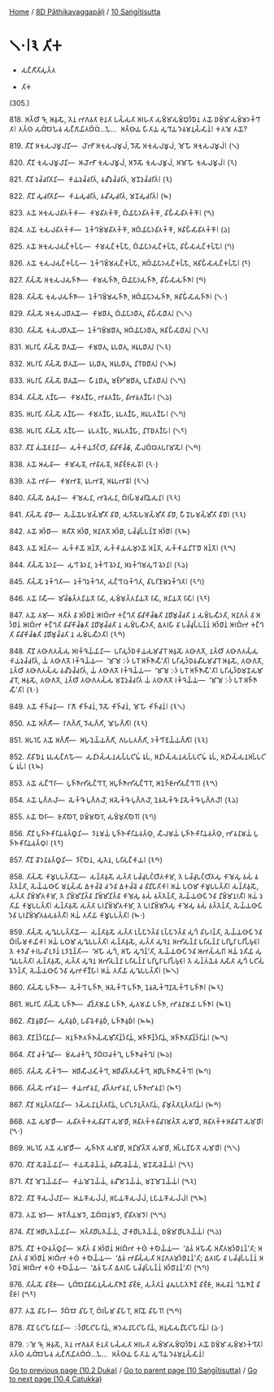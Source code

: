 
[Home](/) / [8D Pāthikavaggapāḷi](...md) / [10 Saṅgītisutta](../8D/10.md)

# 𑁧𑁦𑁇𑁩 𑀢𑀺𑀓

* 𑀲𑀗𑁆𑀕𑀻𑀢𑀺𑀲𑀼𑀢𑁆𑀢

* 𑀢𑀺𑀓

(305.)

818\. 𑀅𑀢𑁆𑀣𑀺 𑀔𑁄, 𑀆𑀯𑀼𑀲𑁄, 𑀢𑁂𑀦 𑀪𑀕𑀯𑀢𑀸 𑀚𑀸𑀦𑀢𑀸 𑀧𑀲𑁆𑀲𑀢𑀸 𑀅𑀭𑀳𑀢𑀸 𑀲𑀫𑁆𑀫𑀸𑀲𑀫𑁆𑀩𑀼𑀤𑁆𑀥𑁂𑀦 𑀢𑀬𑁄 𑀥𑀫𑁆𑀫𑀸 𑀲𑀫𑁆𑀫𑀤𑀓𑁆𑀔𑀸𑀢𑀸𑁇 𑀢𑀢𑁆𑀣 𑀲𑀩𑁆𑀩𑁂𑀳𑁂𑀯 𑀲𑀗𑁆𑀕𑀸𑀬𑀺𑀢𑀩𑁆𑀩𑀁…𑀧𑁂…  𑀅𑀢𑁆𑀣𑀸𑀬 𑀳𑀺𑀢𑀸𑀬 𑀲𑀼𑀔𑀸𑀬 𑀤𑁂𑀯𑀫𑀦𑀼𑀲𑁆𑀲𑀸𑀦𑀁𑁇 𑀓𑀢𑀫𑁂 𑀢𑀬𑁄?

819\. 𑀢𑀻𑀡𑀺 𑀅𑀓𑀼𑀲𑀮𑀫𑀽𑀮𑀸𑀦𑀺—  𑀮𑁄𑀪𑁄 𑀅𑀓𑀼𑀲𑀮𑀫𑀽𑀮𑀁, 𑀤𑁄𑀲𑁄 𑀅𑀓𑀼𑀲𑀮𑀫𑀽𑀮𑀁, 𑀫𑁄𑀳𑁄 𑀅𑀓𑀼𑀲𑀮𑀫𑀽𑀮𑀁𑁇 (𑁧)

820\. 𑀢𑀻𑀡𑀺 𑀓𑀼𑀲𑀮𑀫𑀽𑀮𑀸𑀦𑀺—  𑀅𑀮𑁄𑀪𑁄 𑀓𑀼𑀲𑀮𑀫𑀽𑀮𑀁, 𑀅𑀤𑁄𑀲𑁄 𑀓𑀼𑀲𑀮𑀫𑀽𑀮𑀁, 𑀅𑀫𑁄𑀳𑁄 𑀓𑀼𑀲𑀮𑀫𑀽𑀮𑀁𑁇 (𑁨)

821\. 𑀢𑀻𑀡𑀺 𑀤𑀼𑀘𑁆𑀘𑀭𑀺𑀢𑀸𑀦𑀺—  𑀓𑀸𑀬𑀤𑀼𑀘𑁆𑀘𑀭𑀺𑀢𑀁, 𑀯𑀘𑀻𑀤𑀼𑀘𑁆𑀘𑀭𑀺𑀢𑀁, 𑀫𑀦𑁄𑀤𑀼𑀘𑁆𑀘𑀭𑀺𑀢𑀁𑁇 (𑁩)

822\. 𑀢𑀻𑀡𑀺 𑀲𑀼𑀘𑀭𑀺𑀢𑀸𑀦𑀺—  𑀓𑀸𑀬𑀲𑀼𑀘𑀭𑀺𑀢𑀁, 𑀯𑀘𑀻𑀲𑀼𑀘𑀭𑀺𑀢𑀁, 𑀫𑀦𑁄𑀲𑀼𑀘𑀭𑀺𑀢𑀁𑁇 (𑁪)

823\. 𑀢𑀬𑁄 𑀅𑀓𑀼𑀲𑀮𑀯𑀺𑀢𑀓𑁆𑀓𑀸—  𑀓𑀸𑀫𑀯𑀺𑀢𑀓𑁆𑀓𑁄, 𑀩𑁆𑀬𑀸𑀧𑀸𑀤𑀯𑀺𑀢𑀓𑁆𑀓𑁄, 𑀯𑀺𑀳𑀺𑀁𑀲𑀸𑀯𑀺𑀢𑀓𑁆𑀓𑁄𑁇 (𑁫)

824\. 𑀢𑀬𑁄 𑀓𑀼𑀲𑀮𑀯𑀺𑀢𑀓𑁆𑀓𑀸—  𑀦𑁂𑀓𑁆𑀔𑀫𑁆𑀫𑀯𑀺𑀢𑀓𑁆𑀓𑁄, 𑀅𑀩𑁆𑀬𑀸𑀧𑀸𑀤𑀯𑀺𑀢𑀓𑁆𑀓𑁄, 𑀅𑀯𑀺𑀳𑀺𑀁𑀲𑀸𑀯𑀺𑀢𑀓𑁆𑀓𑁄𑁇 (𑁬)

825\. 𑀢𑀬𑁄 𑀅𑀓𑀼𑀲𑀮𑀲𑀗𑁆𑀓𑀧𑁆𑀧𑀸—  𑀓𑀸𑀫𑀲𑀗𑁆𑀓𑀧𑁆𑀧𑁄, 𑀩𑁆𑀬𑀸𑀧𑀸𑀤𑀲𑀗𑁆𑀓𑀧𑁆𑀧𑁄, 𑀯𑀺𑀳𑀺𑀁𑀲𑀸𑀲𑀗𑁆𑀓𑀧𑁆𑀧𑁄𑁇 (𑁭)

826\. 𑀢𑀬𑁄 𑀓𑀼𑀲𑀮𑀲𑀗𑁆𑀓𑀧𑁆𑀧𑀸—  𑀦𑁂𑀓𑁆𑀔𑀫𑁆𑀫𑀲𑀗𑁆𑀓𑀧𑁆𑀧𑁄, 𑀅𑀩𑁆𑀬𑀸𑀧𑀸𑀤𑀲𑀗𑁆𑀓𑀧𑁆𑀧𑁄, 𑀅𑀯𑀺𑀳𑀺𑀁𑀲𑀸𑀲𑀗𑁆𑀓𑀧𑁆𑀧𑁄𑁇 (𑁮)

827\. 𑀢𑀺𑀲𑁆𑀲𑁄 𑀅𑀓𑀼𑀲𑀮𑀲𑀜𑁆𑀜𑀸—  𑀓𑀸𑀫𑀲𑀜𑁆𑀜𑀸, 𑀩𑁆𑀬𑀸𑀧𑀸𑀤𑀲𑀜𑁆𑀜𑀸, 𑀯𑀺𑀳𑀺𑀁𑀲𑀸𑀲𑀜𑁆𑀜𑀸𑁇 (𑁯)

828\. 𑀢𑀺𑀲𑁆𑀲𑁄 𑀓𑀼𑀲𑀮𑀲𑀜𑁆𑀜𑀸—  𑀦𑁂𑀓𑁆𑀔𑀫𑁆𑀫𑀲𑀜𑁆𑀜𑀸, 𑀅𑀩𑁆𑀬𑀸𑀧𑀸𑀤𑀲𑀜𑁆𑀜𑀸, 𑀅𑀯𑀺𑀳𑀺𑀁𑀲𑀸𑀲𑀜𑁆𑀜𑀸𑁇 (𑁧𑁦)

829\. 𑀢𑀺𑀲𑁆𑀲𑁄 𑀅𑀓𑀼𑀲𑀮𑀥𑀸𑀢𑀼𑀬𑁄—  𑀓𑀸𑀫𑀥𑀸𑀢𑀼, 𑀩𑁆𑀬𑀸𑀧𑀸𑀤𑀥𑀸𑀢𑀼, 𑀯𑀺𑀳𑀺𑀁𑀲𑀸𑀥𑀸𑀢𑀼𑁇 (𑁧𑁧)

830\. 𑀢𑀺𑀲𑁆𑀲𑁄 𑀓𑀼𑀲𑀮𑀥𑀸𑀢𑀼𑀬𑁄—  𑀦𑁂𑀓𑁆𑀔𑀫𑁆𑀫𑀥𑀸𑀢𑀼, 𑀅𑀩𑁆𑀬𑀸𑀧𑀸𑀤𑀥𑀸𑀢𑀼, 𑀅𑀯𑀺𑀳𑀺𑀁𑀲𑀸𑀥𑀸𑀢𑀼𑁇 (𑁧𑁨)

831\. 𑀅𑀧𑀭𑀸𑀧𑀺 𑀢𑀺𑀲𑁆𑀲𑁄 𑀥𑀸𑀢𑀼𑀬𑁄—  𑀓𑀸𑀫𑀥𑀸𑀢𑀼, 𑀭𑀽𑀧𑀥𑀸𑀢𑀼, 𑀅𑀭𑀽𑀧𑀥𑀸𑀢𑀼𑁇 (𑁧𑁩)

832\. 𑀅𑀧𑀭𑀸𑀧𑀺 𑀢𑀺𑀲𑁆𑀲𑁄 𑀥𑀸𑀢𑀼𑀬𑁄—  𑀭𑀽𑀧𑀥𑀸𑀢𑀼, 𑀅𑀭𑀽𑀧𑀥𑀸𑀢𑀼, 𑀦𑀺𑀭𑁄𑀥𑀥𑀸𑀢𑀼𑁇 (𑁧𑁪)

833\. 𑀅𑀧𑀭𑀸𑀧𑀺 𑀢𑀺𑀲𑁆𑀲𑁄 𑀥𑀸𑀢𑀼𑀬𑁄—  𑀳𑀻𑀦𑀥𑀸𑀢𑀼, 𑀫𑀚𑁆𑀛𑀺𑀫𑀥𑀸𑀢𑀼, 𑀧𑀡𑀻𑀢𑀥𑀸𑀢𑀼𑁇 (𑁧𑁫)

834\. 𑀢𑀺𑀲𑁆𑀲𑁄 𑀢𑀡𑁆𑀳𑀸—  𑀓𑀸𑀫𑀢𑀡𑁆𑀳𑀸, 𑀪𑀯𑀢𑀡𑁆𑀳𑀸, 𑀯𑀺𑀪𑀯𑀢𑀡𑁆𑀳𑀸𑁇 (𑁧𑁬)

835\. 𑀅𑀧𑀭𑀸𑀧𑀺 𑀢𑀺𑀲𑁆𑀲𑁄 𑀢𑀡𑁆𑀳𑀸—  𑀓𑀸𑀫𑀢𑀡𑁆𑀳𑀸, 𑀭𑀽𑀧𑀢𑀡𑁆𑀳𑀸, 𑀅𑀭𑀽𑀧𑀢𑀡𑁆𑀳𑀸𑁇 (𑁧𑁭)

836\. 𑀅𑀧𑀭𑀸𑀧𑀺 𑀢𑀺𑀲𑁆𑀲𑁄 𑀢𑀡𑁆𑀳𑀸—  𑀭𑀽𑀧𑀢𑀡𑁆𑀳𑀸, 𑀅𑀭𑀽𑀧𑀢𑀡𑁆𑀳𑀸, 𑀦𑀺𑀭𑁄𑀥𑀢𑀡𑁆𑀳𑀸𑁇 (𑁧𑁮)

837\. 𑀢𑀻𑀡𑀺 𑀲𑀁𑀬𑁄𑀚𑀦𑀸𑀦𑀺—  𑀲𑀓𑁆𑀓𑀸𑀬𑀤𑀺𑀝𑁆𑀞𑀺, 𑀯𑀺𑀘𑀺𑀓𑀺𑀘𑁆𑀙𑀸, 𑀲𑀻𑀮𑀩𑁆𑀩𑀢𑀧𑀭𑀸𑀫𑀸𑀲𑁄𑁇 (𑁧𑁯)

838\. 𑀢𑀬𑁄 𑀆𑀲𑀯𑀸—  𑀓𑀸𑀫𑀸𑀲𑀯𑁄, 𑀪𑀯𑀸𑀲𑀯𑁄, 𑀅𑀯𑀺𑀚𑁆𑀚𑀸𑀲𑀯𑁄𑁇 (𑁨𑁦)

839\. 𑀢𑀬𑁄 𑀪𑀯𑀸—  𑀓𑀸𑀫𑀪𑀯𑁄, 𑀭𑀽𑀧𑀪𑀯𑁄, 𑀅𑀭𑀽𑀧𑀪𑀯𑁄𑁇 (𑁨𑁧)

840\. 𑀢𑀺𑀲𑁆𑀲𑁄 𑀏𑀲𑀦𑀸—  𑀓𑀸𑀫𑁂𑀲𑀦𑀸, 𑀪𑀯𑁂𑀲𑀦𑀸, 𑀩𑁆𑀭𑀳𑁆𑀫𑀘𑀭𑀺𑀬𑁂𑀲𑀦𑀸𑁇 (𑁨𑁨)

841\. 𑀢𑀺𑀲𑁆𑀲𑁄 𑀯𑀺𑀥𑀸—  𑀲𑁂𑀬𑁆𑀬𑁄𑀳𑀫𑀲𑁆𑀫𑀻𑀢𑀺 𑀯𑀺𑀥𑀸, 𑀲𑀤𑀺𑀲𑁄𑀳𑀫𑀲𑁆𑀫𑀻𑀢𑀺 𑀯𑀺𑀥𑀸, 𑀳𑀻𑀦𑁄𑀳𑀫𑀲𑁆𑀫𑀻𑀢𑀺 𑀯𑀺𑀥𑀸𑁇 (𑁨𑁩)

842\. 𑀢𑀬𑁄 𑀅𑀤𑁆𑀥𑀸—  𑀅𑀢𑀻𑀢𑁄 𑀅𑀤𑁆𑀥𑀸, 𑀅𑀦𑀸𑀕𑀢𑁄 𑀅𑀤𑁆𑀥𑀸, 𑀧𑀘𑁆𑀘𑀼𑀧𑁆𑀧𑀦𑁆𑀦𑁄 𑀅𑀤𑁆𑀥𑀸𑁇 (𑁨𑁪)

843\. 𑀢𑀬𑁄 𑀅𑀦𑁆𑀢𑀸—  𑀲𑀓𑁆𑀓𑀸𑀬𑁄 𑀅𑀦𑁆𑀢𑁄, 𑀲𑀓𑁆𑀓𑀸𑀬𑀲𑀫𑀼𑀤𑀬𑁄 𑀅𑀦𑁆𑀢𑁄, 𑀲𑀓𑁆𑀓𑀸𑀬𑀦𑀺𑀭𑁄𑀥𑁄 𑀅𑀦𑁆𑀢𑁄𑁇 (𑁨𑁫)

844\. 𑀢𑀺𑀲𑁆𑀲𑁄 𑀯𑁂𑀤𑀦𑀸—  𑀲𑀼𑀔𑀸 𑀯𑁂𑀤𑀦𑀸, 𑀤𑀼𑀓𑁆𑀔𑀸 𑀯𑁂𑀤𑀦𑀸, 𑀅𑀤𑀼𑀓𑁆𑀔𑀫𑀲𑀼𑀔𑀸 𑀯𑁂𑀤𑀦𑀸𑁇 (𑁨𑁬)

845\. 𑀢𑀺𑀲𑁆𑀲𑁄 𑀤𑀼𑀓𑁆𑀔𑀢𑀸—  𑀤𑀼𑀓𑁆𑀔𑀤𑀼𑀓𑁆𑀔𑀢𑀸, 𑀲𑀗𑁆𑀔𑀸𑀭𑀤𑀼𑀓𑁆𑀔𑀢𑀸, 𑀯𑀺𑀧𑀭𑀺𑀡𑀸𑀫𑀤𑀼𑀓𑁆𑀔𑀢𑀸𑁇 (𑁨𑁭)

846\. 𑀢𑀬𑁄 𑀭𑀸𑀲𑀻—  𑀫𑀺𑀘𑁆𑀙𑀢𑁆𑀢𑀦𑀺𑀬𑀢𑁄 𑀭𑀸𑀲𑀺, 𑀲𑀫𑁆𑀫𑀢𑁆𑀢𑀦𑀺𑀬𑀢𑁄 𑀭𑀸𑀲𑀺, 𑀅𑀦𑀺𑀬𑀢𑁄 𑀭𑀸𑀲𑀺𑁇 (𑁨𑁮)

847\. 𑀢𑀬𑁄 𑀢𑀫𑀸—  𑀅𑀢𑀻𑀢𑀁 𑀯𑀸 𑀅𑀤𑁆𑀥𑀸𑀦𑀁 𑀆𑀭𑀩𑁆𑀪 𑀓𑀗𑁆𑀔𑀢𑀺 𑀯𑀺𑀘𑀺𑀓𑀺𑀘𑁆𑀙𑀢𑀺 𑀦𑀸𑀥𑀺𑀫𑀼𑀘𑁆𑀘𑀢𑀺 𑀦 𑀲𑀫𑁆𑀧𑀲𑀻𑀤𑀢𑀺, 𑀅𑀦𑀸𑀕𑀢𑀁 𑀯𑀸 𑀅𑀤𑁆𑀥𑀸𑀦𑀁 𑀆𑀭𑀩𑁆𑀪 𑀓𑀗𑁆𑀔𑀢𑀺 𑀯𑀺𑀘𑀺𑀓𑀺𑀘𑁆𑀙𑀢𑀺 𑀦𑀸𑀥𑀺𑀫𑀼𑀘𑁆𑀘𑀢𑀺 𑀦 𑀲𑀫𑁆𑀧𑀲𑀻𑀤𑀢𑀺, 𑀏𑀢𑀭𑀳𑀺 𑀯𑀸 𑀧𑀘𑁆𑀘𑀼𑀧𑁆𑀧𑀦𑁆𑀦𑀁 𑀅𑀤𑁆𑀥𑀸𑀦𑀁 𑀆𑀭𑀩𑁆𑀪 𑀓𑀗𑁆𑀔𑀢𑀺 𑀯𑀺𑀘𑀺𑀓𑀺𑀘𑁆𑀙𑀢𑀺 𑀦𑀸𑀥𑀺𑀫𑀼𑀘𑁆𑀘𑀢𑀺 𑀦 𑀲𑀫𑁆𑀧𑀲𑀻𑀤𑀢𑀺𑁇 (𑁨𑁯)

848\. 𑀢𑀻𑀡𑀺 𑀢𑀣𑀸𑀕𑀢𑀲𑁆𑀲 𑀅𑀭𑀓𑁆𑀔𑁂𑀬𑁆𑀬𑀸𑀦𑀺—  𑀧𑀭𑀺𑀲𑀼𑀤𑁆𑀥𑀓𑀸𑀬𑀲𑀫𑀸𑀘𑀸𑀭𑁄 𑀆𑀯𑀼𑀲𑁄 𑀢𑀣𑀸𑀕𑀢𑁄, 𑀦𑀢𑁆𑀣𑀺 𑀢𑀣𑀸𑀕𑀢𑀲𑁆𑀲 𑀓𑀸𑀬𑀤𑀼𑀘𑁆𑀘𑀭𑀺𑀢𑀁, 𑀬𑀁 𑀢𑀣𑀸𑀕𑀢𑁄 𑀭𑀓𑁆𑀔𑁂𑀬𑁆𑀬—  ‘𑀫𑀸 𑀫𑁂 𑀇𑀤𑀁 𑀧𑀭𑁄 𑀅𑀜𑁆𑀜𑀸𑀲𑀻’𑀢𑀺𑁇 𑀧𑀭𑀺𑀲𑀼𑀤𑁆𑀥𑀯𑀘𑀻𑀲𑀫𑀸𑀘𑀸𑀭𑁄 𑀆𑀯𑀼𑀲𑁄, 𑀢𑀣𑀸𑀕𑀢𑁄, 𑀦𑀢𑁆𑀣𑀺 𑀢𑀣𑀸𑀕𑀢𑀲𑁆𑀲 𑀯𑀘𑀻𑀤𑀼𑀘𑁆𑀘𑀭𑀺𑀢𑀁, 𑀬𑀁 𑀢𑀣𑀸𑀕𑀢𑁄 𑀭𑀓𑁆𑀔𑁂𑀬𑁆𑀬—  ‘𑀫𑀸 𑀫𑁂 𑀇𑀤𑀁 𑀧𑀭𑁄 𑀅𑀜𑁆𑀜𑀸𑀲𑀻’𑀢𑀺𑁇 𑀧𑀭𑀺𑀲𑀼𑀤𑁆𑀥𑀫𑀦𑁄𑀲𑀫𑀸𑀘𑀸𑀭𑁄, 𑀆𑀯𑀼𑀲𑁄, 𑀢𑀣𑀸𑀕𑀢𑁄, 𑀦𑀢𑁆𑀣𑀺 𑀢𑀣𑀸𑀕𑀢𑀲𑁆𑀲 𑀫𑀦𑁄𑀤𑀼𑀘𑁆𑀘𑀭𑀺𑀢𑀁 𑀬𑀁 𑀢𑀣𑀸𑀕𑀢𑁄 𑀭𑀓𑁆𑀔𑁂𑀬𑁆𑀬—  ‘𑀫𑀸 𑀫𑁂 𑀇𑀤𑀁 𑀧𑀭𑁄 𑀅𑀜𑁆𑀜𑀸𑀲𑀻’𑀢𑀺𑁇 (𑁩𑁦)

849\. 𑀢𑀬𑁄 𑀓𑀺𑀜𑁆𑀘𑀦𑀸—  𑀭𑀸𑀕𑁄 𑀓𑀺𑀜𑁆𑀘𑀦𑀁, 𑀤𑁄𑀲𑁄 𑀓𑀺𑀜𑁆𑀘𑀦𑀁, 𑀫𑁄𑀳𑁄 𑀓𑀺𑀜𑁆𑀘𑀦𑀁𑁇 (𑁩𑁧)

850\. 𑀢𑀬𑁄 𑀅𑀕𑁆𑀕𑀻—  𑀭𑀸𑀕𑀕𑁆𑀕𑀺, 𑀤𑁄𑀲𑀕𑁆𑀕𑀺, 𑀫𑁄𑀳𑀕𑁆𑀕𑀺𑁇 (𑁩𑁨)

851\. 𑀅𑀧𑀭𑁂𑀧𑀺 𑀢𑀬𑁄 𑀅𑀕𑁆𑀕𑀻—  𑀆𑀳𑀼𑀦𑁂𑀬𑁆𑀬𑀕𑁆𑀕𑀺, 𑀕𑀳𑀧𑀢𑀕𑁆𑀕𑀺, 𑀤𑀓𑁆𑀔𑀺𑀡𑁂𑀬𑁆𑀬𑀕𑁆𑀕𑀺𑁇 (𑁩𑁩)

852\. 𑀢𑀺𑀯𑀺𑀥𑁂𑀦 𑀭𑀽𑀧𑀲𑀗𑁆𑀕𑀳𑁄—  𑀲𑀦𑀺𑀤𑀲𑁆𑀲𑀦𑀲𑀧𑁆𑀧𑀝𑀺𑀖𑀁 𑀭𑀽𑀧𑀁, 𑀅𑀦𑀺𑀤𑀲𑁆𑀲𑀦𑀲𑀧𑁆𑀧𑀝𑀺𑀖𑀁 𑀭𑀽𑀧𑀁, 𑀅𑀦𑀺𑀤𑀲𑁆𑀲𑀦𑀅𑀧𑁆𑀧𑀝𑀺𑀖𑀁 𑀭𑀽𑀧𑀁𑁇 (𑁩𑁪)

853\. 𑀢𑀬𑁄 𑀲𑀗𑁆𑀔𑀸𑀭𑀸—  𑀧𑀼𑀜𑁆𑀜𑀸𑀪𑀺𑀲𑀗𑁆𑀔𑀸𑀭𑁄, 𑀅𑀧𑀼𑀜𑁆𑀜𑀸𑀪𑀺𑀲𑀗𑁆𑀔𑀸𑀭𑁄, 𑀆𑀦𑁂𑀜𑁆𑀚𑀸𑀪𑀺𑀲𑀗𑁆𑀔𑀸𑀭𑁄𑁇 (𑁩𑁫)

854\. 𑀢𑀬𑁄 𑀧𑀼𑀕𑁆𑀕𑀮𑀸—  𑀲𑁂𑀓𑁆𑀔𑁄 𑀧𑀼𑀕𑁆𑀕𑀮𑁄, 𑀅𑀲𑁂𑀓𑁆𑀔𑁄 𑀧𑀼𑀕𑁆𑀕𑀮𑁄, 𑀦𑁂𑀯𑀲𑁂𑀓𑁆𑀔𑁄 𑀦𑀸𑀲𑁂𑀓𑁆𑀔𑁄 𑀧𑀼𑀕𑁆𑀕𑀮𑁄𑁇 (𑁩𑁬)

855\. 𑀢𑀬𑁄 𑀣𑁂𑀭𑀸—  𑀚𑀸𑀢𑀺𑀣𑁂𑀭𑁄, 𑀥𑀫𑁆𑀫𑀣𑁂𑀭𑁄, 𑀲𑀫𑁆𑀫𑀼𑀢𑀺𑀣𑁂𑀭𑁄𑁇 (𑁩𑁭)

856\. 𑀢𑀻𑀡𑀺 𑀧𑀼𑀜𑁆𑀜𑀓𑀺𑀭𑀺𑀬𑀯𑀢𑁆𑀣𑀽𑀦𑀺—  𑀤𑀸𑀦𑀫𑀬𑀁 𑀧𑀼𑀜𑁆𑀜𑀓𑀺𑀭𑀺𑀬𑀯𑀢𑁆𑀣𑀼, 𑀲𑀻𑀮𑀫𑀬𑀁 𑀧𑀼𑀜𑁆𑀜𑀓𑀺𑀭𑀺𑀬𑀯𑀢𑁆𑀣𑀼, 𑀪𑀸𑀯𑀦𑀸𑀫𑀬𑀁 𑀧𑀼𑀜𑁆𑀜𑀓𑀺𑀭𑀺𑀬𑀯𑀢𑁆𑀣𑀼𑁇 (𑁩𑁮)

857\. 𑀢𑀻𑀡𑀺 𑀘𑁄𑀤𑀦𑀸𑀯𑀢𑁆𑀣𑀽𑀦𑀺—  𑀤𑀺𑀝𑁆𑀞𑁂𑀦, 𑀲𑀼𑀢𑁂𑀦, 𑀧𑀭𑀺𑀲𑀗𑁆𑀓𑀸𑀬𑁇 (𑁩𑁯)

858\. 𑀢𑀺𑀲𑁆𑀲𑁄 𑀓𑀸𑀫𑀽𑀧𑀧𑀢𑁆𑀢𑀺𑀬𑁄—  𑀲𑀦𑁆𑀢𑀸𑀯𑀼𑀲𑁄 𑀲𑀢𑁆𑀢𑀸 𑀧𑀘𑁆𑀘𑀼𑀧𑀝𑁆𑀞𑀺𑀢𑀓𑀸𑀫𑀸, 𑀢𑁂 𑀧𑀘𑁆𑀘𑀼𑀧𑀝𑁆𑀞𑀺𑀢𑁂𑀲𑀼 𑀓𑀸𑀫𑁂𑀲𑀼 𑀯𑀲𑀁 𑀯𑀢𑁆𑀢𑁂𑀦𑁆𑀢𑀺, 𑀲𑁂𑀬𑁆𑀬𑀣𑀸𑀧𑀺 𑀫𑀦𑀼𑀲𑁆𑀲𑀸 𑀏𑀓𑀘𑁆𑀘𑁂 𑀘 𑀤𑁂𑀯𑀸 𑀏𑀓𑀘𑁆𑀘𑁂 𑀘 𑀯𑀺𑀦𑀺𑀧𑀸𑀢𑀺𑀓𑀸𑁇 𑀅𑀬𑀁 𑀧𑀞𑀫𑀸 𑀓𑀸𑀫𑀽𑀧𑀧𑀢𑁆𑀢𑀺𑁇 𑀲𑀦𑁆𑀢𑀸𑀯𑀼𑀲𑁄, 𑀲𑀢𑁆𑀢𑀸 𑀦𑀺𑀫𑁆𑀫𑀺𑀢𑀓𑀸𑀫𑀸, 𑀢𑁂 𑀦𑀺𑀫𑁆𑀫𑀺𑀦𑀺𑀢𑁆𑀯𑀸 𑀦𑀺𑀫𑁆𑀫𑀺𑀦𑀺𑀢𑁆𑀯𑀸 𑀓𑀸𑀫𑁂𑀲𑀼 𑀯𑀲𑀁 𑀯𑀢𑁆𑀢𑁂𑀦𑁆𑀢𑀺, 𑀲𑁂𑀬𑁆𑀬𑀣𑀸𑀧𑀺 𑀤𑁂𑀯𑀸 𑀦𑀺𑀫𑁆𑀫𑀸𑀦𑀭𑀢𑀻𑁇 𑀅𑀬𑀁 𑀤𑀼𑀢𑀺𑀬𑀸 𑀓𑀸𑀫𑀽𑀧𑀧𑀢𑁆𑀢𑀺𑁇 𑀲𑀦𑁆𑀢𑀸𑀯𑀼𑀲𑁄 𑀲𑀢𑁆𑀢𑀸 𑀧𑀭𑀦𑀺𑀫𑁆𑀫𑀺𑀢𑀓𑀸𑀫𑀸, 𑀢𑁂 𑀧𑀭𑀦𑀺𑀫𑁆𑀫𑀺𑀢𑁂𑀲𑀼 𑀓𑀸𑀫𑁂𑀲𑀼 𑀯𑀲𑀁 𑀯𑀢𑁆𑀢𑁂𑀦𑁆𑀢𑀺, 𑀲𑁂𑀬𑁆𑀬𑀣𑀸𑀧𑀺 𑀤𑁂𑀯𑀸 𑀧𑀭𑀦𑀺𑀫𑁆𑀫𑀺𑀢𑀯𑀲𑀯𑀢𑁆𑀢𑀻𑁇 𑀅𑀬𑀁 𑀢𑀢𑀺𑀬𑀸 𑀓𑀸𑀫𑀽𑀧𑀧𑀢𑁆𑀢𑀺𑁇 (𑁪𑁦)

859\. 𑀢𑀺𑀲𑁆𑀲𑁄 𑀲𑀼𑀔𑀽𑀧𑀧𑀢𑁆𑀢𑀺𑀬𑁄—  𑀲𑀦𑁆𑀢𑀸𑀯𑀼𑀲𑁄 𑀲𑀢𑁆𑀢𑀸 𑀉𑀧𑁆𑀧𑀸𑀤𑁂𑀢𑁆𑀯𑀸 𑀉𑀧𑁆𑀧𑀸𑀤𑁂𑀢𑁆𑀯𑀸 𑀲𑀼𑀔𑀁 𑀯𑀺𑀳𑀭𑀦𑁆𑀢𑀺, 𑀲𑁂𑀬𑁆𑀬𑀣𑀸𑀧𑀺 𑀤𑁂𑀯𑀸 𑀩𑁆𑀭𑀳𑁆𑀫𑀓𑀸𑀬𑀺𑀓𑀸𑁇 𑀅𑀬𑀁 𑀧𑀞𑀫𑀸 𑀲𑀼𑀔𑀽𑀧𑀧𑀢𑁆𑀢𑀺𑁇 𑀲𑀦𑁆𑀢𑀸𑀯𑀼𑀲𑁄, 𑀲𑀢𑁆𑀢𑀸 𑀲𑀼𑀔𑁂𑀦 𑀅𑀪𑀺𑀲𑀦𑁆𑀦𑀸 𑀧𑀭𑀺𑀲𑀦𑁆𑀦𑀸 𑀧𑀭𑀺𑀧𑀽𑀭𑀸 𑀧𑀭𑀺𑀧𑁆𑀨𑀼𑀝𑀸𑁇 𑀢𑁂 𑀓𑀤𑀸𑀘𑀺 𑀓𑀭𑀳𑀘𑀺 𑀉𑀤𑀸𑀦𑀁 𑀉𑀤𑀸𑀦𑁂𑀦𑁆𑀢𑀺—  ‘𑀅𑀳𑁄 𑀲𑀼𑀔𑀁, 𑀅𑀳𑁄 𑀲𑀼𑀔𑀦𑁆’𑀢𑀺, 𑀲𑁂𑀬𑁆𑀬𑀣𑀸𑀧𑀺 𑀤𑁂𑀯𑀸 𑀆𑀪𑀲𑁆𑀲𑀭𑀸𑁇 𑀅𑀬𑀁 𑀤𑀼𑀢𑀺𑀬𑀸 𑀲𑀼𑀔𑀽𑀧𑀧𑀢𑁆𑀢𑀺𑁇 𑀲𑀦𑁆𑀢𑀸𑀯𑀼𑀲𑁄, 𑀲𑀢𑁆𑀢𑀸 𑀲𑀼𑀔𑁂𑀦 𑀅𑀪𑀺𑀲𑀦𑁆𑀦𑀸 𑀧𑀭𑀺𑀲𑀦𑁆𑀦𑀸 𑀧𑀭𑀺𑀧𑀽𑀭𑀸 𑀧𑀭𑀺𑀧𑁆𑀨𑀼𑀝𑀸𑁇 𑀢𑁂 𑀲𑀦𑁆𑀢𑀁𑀬𑁂𑀯 𑀢𑀼𑀲𑀺𑀢𑀸 𑀲𑀼𑀔𑀁 𑀧𑀝𑀺𑀲𑀁𑀯𑁂𑀤𑁂𑀦𑁆𑀢𑀺, 𑀲𑁂𑀬𑁆𑀬𑀣𑀸𑀧𑀺 𑀤𑁂𑀯𑀸 𑀲𑀼𑀪𑀓𑀺𑀡𑁆𑀳𑀸𑁇 𑀅𑀬𑀁 𑀢𑀢𑀺𑀬𑀸 𑀲𑀼𑀔𑀽𑀧𑀧𑀢𑁆𑀢𑀺𑁇 (𑁪𑁧)

860\. 𑀢𑀺𑀲𑁆𑀲𑁄 𑀧𑀜𑁆𑀜𑀸—  𑀲𑁂𑀓𑁆𑀔𑀸 𑀧𑀜𑁆𑀜𑀸, 𑀅𑀲𑁂𑀓𑁆𑀔𑀸 𑀧𑀜𑁆𑀜𑀸, 𑀦𑁂𑀯𑀲𑁂𑀓𑁆𑀔𑀸𑀦𑀸𑀲𑁂𑀓𑁆𑀔𑀸 𑀧𑀜𑁆𑀜𑀸𑁇 (𑁪𑁨)

861\. 𑀅𑀧𑀭𑀸𑀧𑀺 𑀢𑀺𑀲𑁆𑀲𑁄 𑀧𑀜𑁆𑀜𑀸—  𑀘𑀺𑀦𑁆𑀢𑀸𑀫𑀬𑀸 𑀧𑀜𑁆𑀜𑀸, 𑀲𑀼𑀢𑀫𑀬𑀸 𑀧𑀜𑁆𑀜𑀸, 𑀪𑀸𑀯𑀦𑀸𑀫𑀬𑀸 𑀧𑀜𑁆𑀜𑀸𑁇 (𑁪𑁩)

862\. 𑀢𑀻𑀡𑀸𑀯𑀼𑀥𑀸𑀦𑀺—  𑀲𑀼𑀢𑀸𑀯𑀼𑀥𑀁, 𑀧𑀯𑀺𑀯𑁂𑀓𑀸𑀯𑀼𑀥𑀁, 𑀧𑀜𑁆𑀜𑀸𑀯𑀼𑀥𑀁𑁇 (𑁪𑁪)

863\. 𑀢𑀻𑀡𑀺𑀦𑁆𑀤𑁆𑀭𑀺𑀬𑀸𑀦𑀺—  𑀅𑀦𑀜𑁆𑀜𑀸𑀢𑀜𑁆𑀜𑀲𑁆𑀲𑀸𑀫𑀻𑀢𑀺𑀦𑁆𑀤𑁆𑀭𑀺𑀬𑀁, 𑀅𑀜𑁆𑀜𑀺𑀦𑁆𑀤𑁆𑀭𑀺𑀬𑀁, 𑀅𑀜𑁆𑀜𑀸𑀢𑀸𑀯𑀺𑀦𑁆𑀤𑁆𑀭𑀺𑀬𑀁𑁇 (𑁪𑁫)

864\. 𑀢𑀻𑀡𑀺 𑀘𑀓𑁆𑀔𑀽𑀦𑀺—  𑀫𑀁𑀲𑀘𑀓𑁆𑀔𑀼, 𑀤𑀺𑀩𑁆𑀩𑀘𑀓𑁆𑀔𑀼, 𑀧𑀜𑁆𑀜𑀸𑀘𑀓𑁆𑀔𑀼𑁇 (𑁪𑁬)

865\. 𑀢𑀺𑀲𑁆𑀲𑁄 𑀲𑀺𑀓𑁆𑀔𑀸—  𑀅𑀥𑀺𑀲𑀻𑀮𑀲𑀺𑀓𑁆𑀔𑀸, 𑀅𑀥𑀺𑀘𑀺𑀢𑁆𑀢𑀲𑀺𑀓𑁆𑀔𑀸, 𑀅𑀥𑀺𑀧𑀜𑁆𑀜𑀸𑀲𑀺𑀓𑁆𑀔𑀸𑁇 (𑁪𑁭)

866\. 𑀢𑀺𑀲𑁆𑀲𑁄 𑀪𑀸𑀯𑀦𑀸—  𑀓𑀸𑀬𑀪𑀸𑀯𑀦𑀸, 𑀘𑀺𑀢𑁆𑀢𑀪𑀸𑀯𑀦𑀸, 𑀧𑀜𑁆𑀜𑀸𑀪𑀸𑀯𑀦𑀸𑁇 (𑁪𑁮)

867\. 𑀢𑀻𑀡𑀺 𑀅𑀦𑀼𑀢𑁆𑀢𑀭𑀺𑀬𑀸𑀦𑀺—  𑀤𑀲𑁆𑀲𑀦𑀸𑀦𑀼𑀢𑁆𑀢𑀭𑀺𑀬𑀁, 𑀧𑀝𑀺𑀧𑀤𑀸𑀦𑀼𑀢𑁆𑀢𑀭𑀺𑀬𑀁, 𑀯𑀺𑀫𑀼𑀢𑁆𑀢𑀸𑀦𑀼𑀢𑁆𑀢𑀭𑀺𑀬𑀁𑁇 (𑁪𑁯)

868\. 𑀢𑀬𑁄 𑀲𑀫𑀸𑀥𑀻—  𑀲𑀯𑀺𑀢𑀓𑁆𑀓𑀲𑀯𑀺𑀘𑀸𑀭𑁄 𑀲𑀫𑀸𑀥𑀺, 𑀅𑀯𑀺𑀢𑀓𑁆𑀓𑀯𑀺𑀘𑀸𑀭𑀫𑀢𑁆𑀢𑁄 𑀲𑀫𑀸𑀥𑀺, 𑀅𑀯𑀺𑀢𑀓𑁆𑀓𑀅𑀯𑀺𑀘𑀸𑀭𑁄 𑀲𑀫𑀸𑀥𑀺𑁇 (𑁫𑁦)

869\. 𑀅𑀧𑀭𑁂𑀧𑀺 𑀢𑀬𑁄 𑀲𑀫𑀸𑀥𑀻—  𑀲𑀼𑀜𑁆𑀜𑀢𑁄 𑀲𑀫𑀸𑀥𑀺, 𑀅𑀦𑀺𑀫𑀺𑀢𑁆𑀢𑁄 𑀲𑀫𑀸𑀥𑀺, 𑀅𑀧𑁆𑀧𑀡𑀺𑀳𑀺𑀢𑁄 𑀲𑀫𑀸𑀥𑀺𑁇 (𑁫𑁧)

870\. 𑀢𑀻𑀡𑀺 𑀲𑁄𑀘𑁂𑀬𑁆𑀬𑀸𑀦𑀺—  𑀓𑀸𑀬𑀲𑁄𑀘𑁂𑀬𑁆𑀬𑀁, 𑀯𑀘𑀻𑀲𑁄𑀘𑁂𑀬𑁆𑀬𑀁, 𑀫𑀦𑁄𑀲𑁄𑀘𑁂𑀬𑁆𑀬𑀁𑁇 (𑁫𑁨)

871\. 𑀢𑀻𑀡𑀺 𑀫𑁄𑀦𑁂𑀬𑁆𑀬𑀸𑀦𑀺—  𑀓𑀸𑀬𑀫𑁄𑀦𑁂𑀬𑁆𑀬𑀁, 𑀯𑀘𑀻𑀫𑁄𑀦𑁂𑀬𑁆𑀬𑀁, 𑀫𑀦𑁄𑀫𑁄𑀦𑁂𑀬𑁆𑀬𑀁𑁇 (𑁫𑁩)

872\. 𑀢𑀻𑀡𑀺 𑀓𑁄𑀲𑀮𑁆𑀮𑀸𑀦𑀺—  𑀆𑀬𑀓𑁄𑀲𑀮𑁆𑀮𑀁, 𑀅𑀧𑀸𑀬𑀓𑁄𑀲𑀮𑁆𑀮𑀁, 𑀉𑀧𑀸𑀬𑀓𑁄𑀲𑀮𑁆𑀮𑀁𑁇 (𑁫𑁪)

873\. 𑀢𑀬𑁄 𑀫𑀤𑀸—  𑀆𑀭𑁄𑀕𑁆𑀬𑀫𑀤𑁄, 𑀬𑁄𑀩𑁆𑀩𑀦𑀫𑀤𑁄, 𑀚𑀻𑀯𑀺𑀢𑀫𑀤𑁄𑁇 (𑁫𑁫)

874\. 𑀢𑀻𑀡𑀺 𑀆𑀥𑀺𑀧𑀢𑁂𑀬𑁆𑀬𑀸𑀦𑀺—  𑀅𑀢𑁆𑀢𑀸𑀥𑀺𑀧𑀢𑁂𑀬𑁆𑀬𑀁, 𑀮𑁄𑀓𑀸𑀥𑀺𑀧𑀢𑁂𑀬𑁆𑀬𑀁, 𑀥𑀫𑁆𑀫𑀸𑀥𑀺𑀧𑀢𑁂𑀬𑁆𑀬𑀁𑁇 (𑁫𑁬)

875\. 𑀢𑀻𑀡𑀺 𑀓𑀣𑀸𑀯𑀢𑁆𑀣𑀽𑀦𑀺—  𑀅𑀢𑀻𑀢𑀁 𑀯𑀸 𑀅𑀤𑁆𑀥𑀸𑀦𑀁 𑀆𑀭𑀩𑁆𑀪 𑀓𑀣𑀁 𑀓𑀣𑁂𑀬𑁆𑀬—  ‘𑀏𑀯𑀁 𑀅𑀳𑁄𑀲𑀺 𑀅𑀢𑀻𑀢𑀫𑀤𑁆𑀥𑀸𑀦𑀦𑁆’𑀢𑀺; 𑀅𑀦𑀸𑀕𑀢𑀁 𑀯𑀸 𑀅𑀤𑁆𑀥𑀸𑀦𑀁 𑀆𑀭𑀩𑁆𑀪 𑀓𑀣𑀁 𑀓𑀣𑁂𑀬𑁆𑀬—  ‘𑀏𑀯𑀁 𑀪𑀯𑀺𑀲𑁆𑀲𑀢𑀺 𑀅𑀦𑀸𑀕𑀢𑀫𑀤𑁆𑀥𑀸𑀦𑀦𑁆’𑀢𑀺; 𑀏𑀢𑀭𑀳𑀺 𑀯𑀸 𑀧𑀘𑁆𑀘𑀼𑀧𑁆𑀧𑀦𑁆𑀦𑀁 𑀅𑀤𑁆𑀥𑀸𑀦𑀁 𑀆𑀭𑀩𑁆𑀪 𑀓𑀣𑀁 𑀓𑀣𑁂𑀬𑁆𑀬—  ‘𑀏𑀯𑀁 𑀳𑁄𑀢𑀺 𑀏𑀢𑀭𑀳𑀺 𑀧𑀘𑁆𑀘𑀼𑀧𑁆𑀧𑀦𑁆𑀦𑀁 𑀅𑀤𑁆𑀥𑀸𑀦𑀦𑁆’𑀢𑀺𑁇 (𑁫𑁭)

876\. 𑀢𑀺𑀲𑁆𑀲𑁄 𑀯𑀺𑀚𑁆𑀚𑀸—  𑀧𑀼𑀩𑁆𑀩𑁂𑀦𑀺𑀯𑀸𑀲𑀸𑀦𑀼𑀲𑁆𑀲𑀢𑀺𑀜𑀸𑀡𑀁 𑀯𑀺𑀚𑁆𑀚𑀸, 𑀲𑀢𑁆𑀢𑀸𑀦𑀁 𑀘𑀼𑀢𑀽𑀧𑀧𑀸𑀢𑁂𑀜𑀸𑀡𑀁 𑀯𑀺𑀚𑁆𑀚𑀸, 𑀆𑀲𑀯𑀸𑀦𑀁 𑀔𑀬𑁂𑀜𑀸𑀡𑀁 𑀯𑀺𑀚𑁆𑀚𑀸𑁇 (𑁫𑁮)

877\. 𑀢𑀬𑁄 𑀯𑀺𑀳𑀸𑀭𑀸—  𑀤𑀺𑀩𑁆𑀩𑁄 𑀯𑀺𑀳𑀸𑀭𑁄, 𑀩𑁆𑀭𑀳𑁆𑀫𑀸 𑀯𑀺𑀳𑀸𑀭𑁄, 𑀅𑀭𑀺𑀬𑁄 𑀯𑀺𑀳𑀸𑀭𑁄𑁇 (𑁫𑁯)

878\. 𑀢𑀻𑀡𑀺 𑀧𑀸𑀝𑀺𑀳𑀸𑀭𑀺𑀬𑀸𑀦𑀺—  𑀇𑀤𑁆𑀥𑀺𑀧𑀸𑀝𑀺𑀳𑀸𑀭𑀺𑀬𑀁, 𑀆𑀤𑁂𑀲𑀦𑀸𑀧𑀸𑀝𑀺𑀳𑀸𑀭𑀺𑀬𑀁, 𑀅𑀦𑀼𑀲𑀸𑀲𑀦𑀻𑀧𑀸𑀝𑀺𑀳𑀸𑀭𑀺𑀬𑀁𑁇 (𑁬𑁦)

879\. 𑀇𑀫𑁂 𑀔𑁄, 𑀆𑀯𑀼𑀲𑁄, 𑀢𑁂𑀦 𑀪𑀕𑀯𑀢𑀸 𑀚𑀸𑀦𑀢𑀸 𑀧𑀲𑁆𑀲𑀢𑀸 𑀅𑀭𑀳𑀢𑀸 𑀲𑀫𑁆𑀫𑀸𑀲𑀫𑁆𑀩𑀼𑀤𑁆𑀥𑁂𑀦 𑀢𑀬𑁄 𑀥𑀫𑁆𑀫𑀸 𑀲𑀫𑁆𑀫𑀤𑀓𑁆𑀔𑀸𑀢𑀸𑁇 𑀢𑀢𑁆𑀣 𑀲𑀩𑁆𑀩𑁂𑀳𑁂𑀯 𑀲𑀗𑁆𑀕𑀸𑀬𑀺𑀢𑀩𑁆𑀩𑀁…𑀧𑁂…  𑀅𑀢𑁆𑀣𑀸𑀬 𑀳𑀺𑀢𑀸𑀬 𑀲𑀼𑀔𑀸𑀬 𑀤𑁂𑀯𑀫𑀦𑀼𑀲𑁆𑀲𑀸𑀦𑀁𑁇

[Go to previous page (10.2 Duka)](10.2.md) / [Go to parent page (10 Saṅgītisutta)](../8D/10.md) / [Go to next page (10.4 Catukka)](10.4.md)


